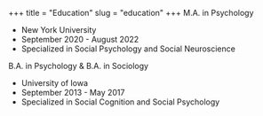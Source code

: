 +++
title = "Education"
slug = "education"
+++
M.A. in Psychology
* New York University
* September 2020 - August 2022
* Specialized in Social Psychology and Social Neuroscience
	
B.A. in Psychology & B.A. in Sociology
* University of Iowa
* September 2013 - May 2017
* Specialized in Social Cognition and Social Psychology
